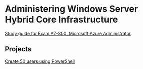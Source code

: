 # Administering Windows Server Hybrid Core Infrastructure


[Study guide for Exam AZ-800: Microsoft Azure Administrator](https://learn.microsoft.com/en-us/credentials/certifications/resources/study-guides/az-800)


## Projects

[Create 50 users using PowerShell](https://github.com/dpkrepo/WindowsAdministration/blob/main/CreateUsersWithNameList.ps1)
